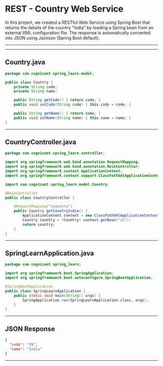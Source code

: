 
# REST - Country Web Service

In this project, we created a RESTful Web Service using Spring Boot that returns the details of the country "India" by loading a Spring bean from an external XML configuration file. The response is automatically converted into JSON using Jackson (Spring Boot default).

---

---

## Country.java

```java
package com.cognizant.spring_learn.model;

public class Country {
    private String code;
    private String name;

    public String getCode() { return code; }
    public void setCode(String code) { this.code = code; }

    public String getName() { return name; }
    public void setName(String name) { this.name = name; }
}
```

---

## CountryController.java

```java
package com.cognizant.spring_learn.controller;

import org.springframework.web.bind.annotation.RequestMapping;
import org.springframework.web.bind.annotation.RestController;
import org.springframework.context.ApplicationContext;
import org.springframework.context.support.ClassPathXmlApplicationContext;

import com.cognizant.spring_learn.model.Country;

@RestController
public class CountryController {

    @RequestMapping("/country")
    public Country getCountryIndia() {
        ApplicationContext context = new ClassPathXmlApplicationContext("country.xml");
        Country country = (Country) context.getBean("in");
        return country;
    }
}
```

---

## SpringLearnApplication.java

```java
package com.cognizant.spring_learn;

import org.springframework.boot.SpringApplication;
import org.springframework.boot.autoconfigure.SpringBootApplication;

@SpringBootApplication
public class SpringLearnApplication {
    public static void main(String[] args) {
        SpringApplication.run(SpringLearnApplication.class, args);
    }
}
```

---

## JSON Response

```json
{
  "code": "IN",
  "name": "India"
}
```

---
